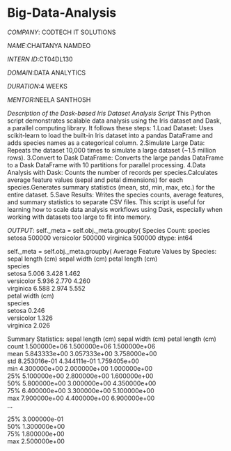 # Big-Data-Analysis

*COMPANY*: CODTECH IT SOLUTIONS

*NAME*:CHAITANYA NAMDEO

*INTERN ID*:CT04DL130

*DOMAIN*:DATA ANALYTICS

*DURATION*:4 WEEKS

*MENTOR*:NEELA SANTHOSH 

*Description of the Dask-based Iris Dataset Analysis Script*
This Python script demonstrates scalable data analysis using the Iris dataset and Dask, a parallel computing library. It follows these steps:
1.Load Dataset: Uses scikit-learn to load the built-in Iris dataset into a pandas DataFrame and adds species names as a categorical column.
2.Simulate Large Data: Repeats the dataset 10,000 times to simulate a large dataset (~1.5 million rows).
3.Convert to Dask DataFrame: Converts the large pandas DataFrame to a Dask DataFrame with 10 partitions for parallel processing.
4.Data Analysis with Dask:
Counts the number of records per species.Calculates average feature values (sepal and petal dimensions) for each species.Generates summary statistics (mean, std, min, max, etc.) for the entire dataset.
5.Save Results: Writes the species counts, average features, and summary statistics to separate CSV files.
This script is useful for learning how to scale data analysis workflows using Dask, especially when working with datasets too large to fit into memory.

*OUTPUT*:
self._meta = self.obj._meta.groupby(
Species Count:
 species
setosa        500000
versicolor    500000
virginica     500000
dtype: int64

 self._meta = self.obj._meta.groupby(
Average Feature Values by Species:
             sepal length (cm)  sepal width (cm)  petal length (cm)  \
species                                                              
setosa                  5.006             3.428              1.462   
versicolor              5.936             2.770              4.260   
virginica               6.588             2.974              5.552   
          petal width (cm)  
species                       
setosa                 0.246  
versicolor             1.326  
virginica              2.026  

Summary Statistics:
        sepal length (cm)    sepal width (cm)   petal length (cm)  \
count       1.500000e+06      1.500000e+06       1.500000e+06   
mean        5.843333e+00      3.057333e+00       3.758000e+00   
std         8.253016e-01      4.344111e-01       1.759405e+00   
min         4.300000e+00      2.000000e+00       1.000000e+00   
25%         5.100000e+00      2.800000e+00       1.600000e+00   
50%         5.800000e+00      3.000000e+00       4.350000e+00   
75%         6.400000e+00      3.300000e+00       5.100000e+00   
max         7.900000e+00      4.400000e+00       6.900000e+00   
...

25%        3.000000e-01  
50%        1.300000e+00  
75%        1.800000e+00  
max        2.500000e+00 

